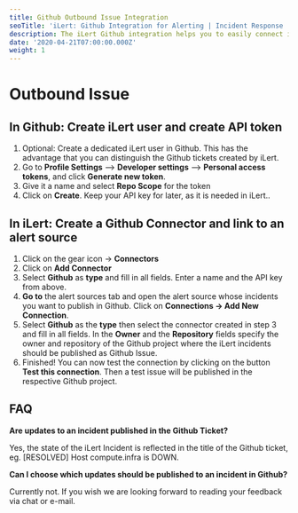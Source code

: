 ```yaml
---
title: Github Outbound Issue Integration
seoTitle: 'iLert: Github Integration for Alerting | Incident Response | Uptime'
description: The iLert Github integration helps you to easily connect iLert with Github.
date: '2020-04-21T07:00:00.000Z'
weight: 1
---
```


# Outbound Issue

## In Github: Create iLert user and create API token <a id="github-preparation"></a>

1. Optional: Create a dedicated iLert user in Github. This has the advantage that you can distinguish the Github tickets created by iLert.
2. Go to **Profile Settings** --&gt; **Developer settings** --&gt; **Personal access tokens**, and click **Generate new token**.
3. Give it a name and select **Repo Scope** for the token
4. Click on **Create**. Keep your API key for later, as it is needed in iLert..

## In iLert: Create a Github Connector and link to an alert source <a id="create-alarm-source"></a>

1. Click on the gear icon → **Connectors**
2. Click on **Add Connector**
3. Select **Github** as **type** and fill in all fields. Enter a name and the API key from above.
4. **Go to** the alert sources tab and open the alert source whose incidents you want to publish in Github. Click on **Connections → Add New Connection**.
5. Select **Github** as the **type** then select the connector created in step 3 and fill in all fields. In the **Owner** and the **Repository** fields specify the owner and repository of the Github project where the iLert incidents should be published as Github Issue.
6. Finished! You can now test the connection by clicking on the button **Test this connection**. Then a test issue will be published in the respective Github project.

## FAQ <a id="faq"></a>

**Are updates to an incident published in the Github Ticket?**

Yes, the state of the iLert Incident is reflected in the title of the Github ticket, eg. \[RESOLVED\] Host compute.infra is DOWN.

**Can I choose which updates should be published to an incident in Github?**

Currently not. If you wish we are looking forward to reading your feedback via chat or e-mail.

